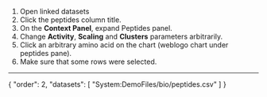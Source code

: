1. Open linked datasets
2. Click the peptides column title.
3. On the **Context Panel**, expand Peptides panel.
4. Change **Activity**, **Scaling** and **Clusters** parameters arbitrarily.
5. Click an arbitrary amino acid on the chart (weblogo chart under peptides pane).
6. Make sure that some rows were selected.
---
{
  "order": 2,
  "datasets": [
    "System:DemoFiles/bio/peptides.csv"
  ]
}
